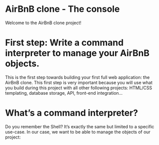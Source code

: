 # AirBnB clone - The console
Welcome to the AirBnB clone project!

# First step: Write a command interpreter to manage your AirBnB objects.
This is the first step towards building your first full web application: the AirBnB clone. This first step is very important because you will use what you build during this project with all other following projects: HTML/CSS templating, database storage, API, front-end integration…

# What’s a command interpreter?
Do you remember the Shell? It’s exactly the same but limited to a specific use-case. In our case, we want to be able to manage the objects of our project:
